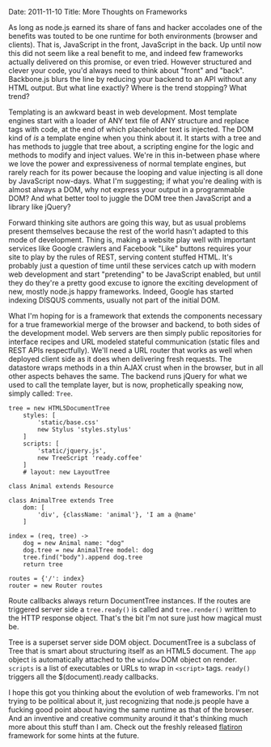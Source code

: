 Date: 2011-11-10
Title: More Thoughts on Frameworks

As long as node.js earned its share of fans and hacker accolades one of the benefits was touted to be one runtime for both environments (browser and clients). That is, JavaScript in the front, JavaScript in the back. Up until now this did not seem like a real benefit to me, and indeed few frameworks actually delivered on this promise, or even tried. However structured and clever your code, you'd always need to think about "front" and "back". Backbone.js blurs the line by reducing your backend to an API without any HTML output. But what line exactly? Where is the trend stopping? What trend?

Templating is an awkward beast in web development. Most template engines start with a loader of ANY text file of ANY structure and replace tags with code, at the end of which placeholder text is injected. The DOM kind of *is* a template engine when you think about it. It starts with a tree and has methods to juggle that tree about, a scripting engine for the logic and methods to modify and inject values. We're in this in-between phase where we love the power and expressiveness of normal template engines, but rarely reach for its power because the looping and value injecting is all done by JavaScript now-days. What I'm suggesting; if what you're dealing with is almost always a DOM, why not express your output in a programmable DOM? And what better tool to juggle the DOM tree then JavaScript and a library like jQuery?

Forward thinking site authors are going this way, but as usual problems present themselves because the rest of the world hasn't adapted to this mode of development. Thing is, making a website play well with important services like Google crawlers and Facebook "Like" buttons requires your site to play by the rules of REST, serving content stuffed HTML. It's probably just a question of time until these services catch up with modern web development and start "pretending" to be JavaScript enabled, but until they do they're a pretty good excuse to ignore the exciting development of new, mostly node.js happy frameworks. Indeed, Google has started indexing DISQUS comments, usually not part of the initial DOM.

What I'm hoping for is a framework that extends the components necessary for a true frameworkial merge of the browser and backend, to both sides of the development model. Web servers are then simply public repositories for interface recipes and URL modeled stateful communication (static files and REST APIs respectfully). We'll need a URL router that works as well when deployed client side as it does when delivering fresh requests. The datastore wraps methods in a thin AJAX crust when in the browser, but in all other aspects behaves the same. The backend runs jQuery for what we used to call the template layer, but is now, prophetically speaking now, simply called: `Tree`.

	
	tree = new HTML5DocumentTree 
		styles: [
			'static/base.css'
			new Stylus 'styles.stylus'
		]
    	scripts: [
    		'static/jquery.js', 
    		new TreeScript 'ready.coffee'
    	]
    	# layout: new LayoutTree
    
    class Animal extends Resource
    
	class AnimalTree extends Tree 
		dom: [
			'div', {className: 'animal'}, 'I am a @name'
		]
		
	index = (req, tree) ->
		dog = new Animal name: "dog"
		dog.tree = new AnimalTree model: dog
		tree.find("body").append dog.tree
	    return tree
	
	routes = {'/': index}
	router = new Router routes

Route callbacks always return DocumentTree instances. If the routes are triggered server side a `tree.ready()` is called and `tree.render()` written to the HTTP response object. That's the bit I'm not sure just how magical must be. 

Tree is a superset server side DOM object. DocumentTree is a subclass of Tree that is smart about structuring itself as an HTML5 document. The `app` object is automatically attached to the `window` DOM object on render. `scripts` is a list of executables or URLs to wrap in `<script>` tags. `ready()` triggers all the $(document).ready callbacks. 

I hope this got you thinking about the evolution of web frameworks. I'm not trying to be political about it, just recognizing that node.js people have a fucking good point about having the same runtime as that of the browser. And an inventive and creative community around it that's thinking much more about this stuff than I am. Check out the freshly released [flatiron](flatironjs.org) framework for some hints at the future.


